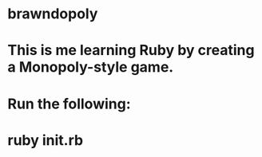# brawndopoly

# This is me learning Ruby by creating a Monopoly-style game.

# Run the following:
# ruby init.rb
